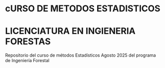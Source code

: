 # cURSO DE METODOS ESTADISTICOS
# LICENCIATURA EN INGIENERIA  FORESTAS

Repositorio del curso de métodos Estadísticos Agosto 2025 del programa de Ingeniería Forestal 
